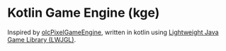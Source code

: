 # Kotlin Game Engine (kge)

Inspired by [olcPixelGameEngine](https://github.com/OneLoneCoder/olcPixelGameEngine), written in kotlin
using [Lightweight Java Game Library (LWJGL)](https://www.lwjgl.org).
